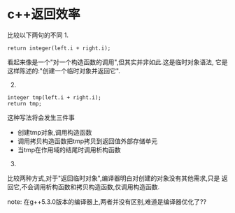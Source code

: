 # c++返回效率

比较以下两句的不同
1. 
```
return integer(left.i + right.i);
```
看起来像是一个"对一个构造函数的调用",但其实并非如此.这是临时对象语法,
它是这样陈述的:"创建一个临时对象并返回它".

2. 
```
integer tmp(left.i + right.i);
return tmp;
```
这种写法将会发生三件事
>
 - 创建tmp对象,调用构造函数
 - 调用拷贝构造函数把tmp拷贝到返回值外部存储单元
 - 当tmp在作用域的结尾时调用析构函数
 
 3. 
 比较两种方式,对于"返回临时对象",编译器明白对创建的对象没有其他需求,只是
 返回它,不会调用析构函数和拷贝构造函数,仅调用构造函数.
 
 
 note: 在g++5.3.0版本的编译器上,两者并没有区别,难道是编译器优化了??
